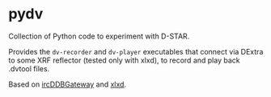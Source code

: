 # pydv

Collection of Python code to experiment with D-STAR.

Provides the `dv-recorder` and `dv-player` executables that connect via DExtra to some XRF reflector (tested only with xlxd), to record and play back .dvtool files.

Based on [ircDDBGateway](https://github.com/g4klx/ircDDBGateway) and [xlxd](https://github.com/LX3JL/xlxd).
